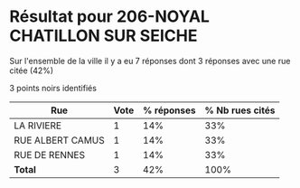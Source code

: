 # Résultat pour 206-NOYAL CHATILLON SUR SEICHE

Sur l'ensemble de la ville il y a eu 7 réponses dont 3 réponses avec une rue citée (42%)

3 points noirs identifiés

| Rue | Vote | % réponses | % Nb rues cités|
|-----|------|------------|----------------|
| LA RIVIERE | 1 | 14% | 33%|
| RUE ALBERT CAMUS | 1 | 14% | 33%|
| RUE DE RENNES | 1 | 14% | 33%|
| **Total** | 3 | 42% | 100%|
